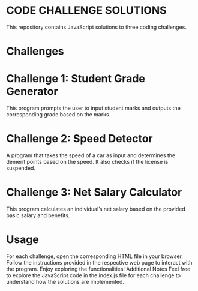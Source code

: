 
# CODE CHALLENGE SOLUTIONS
This repository contains JavaScript solutions to three coding challenges.

# Challenges
# Challenge 1: Student Grade Generator
This program prompts the user to input student marks and outputs the corresponding grade based on the marks.

# Challenge 2: Speed Detector
A program that takes the speed of a car as input and determines the demerit points based on the speed. It also checks if the license is suspended.

# Challenge 3: Net Salary Calculator
This program calculates an individual’s net salary based on the provided basic salary and benefits.

# Usage
For each challenge, open the corresponding HTML file in your browser.
Follow the instructions provided in the respective web page to interact with the program.
Enjoy exploring the functionalities!
Additional Notes
Feel free to explore the JavaScript code in the index.js file for each challenge to understand how the solutions are implemented.
